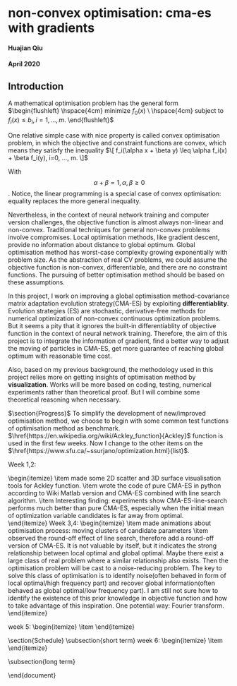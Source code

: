 # non-convex optimisation: cma-es with gradients
#### Huajian Qiu
#### April 2020


## Introduction
A mathematical optimisation problem has the general form 
$\begin{flushleft}
\hspace{4cm} minimize $f_0(x)$         \\
\hspace{4cm} subject to $f_i(x) \leq b_i, i=1, ..., m.$
\end{flushleft}$

One relative simple case with nice property is called convex optimisation problem, in which the objective and constraint functions are convex, which means they satisfy the inequality
$\[ f_i(\alpha x + \beta y) \leq \alpha f_i(x) + \beta f_i(y), i=0, ..., m. \]$

With $$\alpha + \beta = 1, \alpha, \beta \geq 0$$. Notice, the linear programming is a special case of convex optimisation: equality replaces the more general inequality.

Nevertheless, in the context of neural network training and computer version challenges, the objective function is almost always non-linear and non-convex. Traditional techniques for general non-convex problems involve compromises. Local optimisation methods, like gradient descent, provide no information about distance to global optimum. Global optimisation method has worst-case complexity growing exponentially with problem size. As the abstraction of real CV problems, we could assume the objective function is non-convex, differentiable, and there are no constraint functions. The pursuing of better optimisation method should be based on these assumptions. 

In this project, I work on improving a global optimisation method-covariance matrix adaptation evolution strategy(CMA-ES) by exploiting $\textbf{differentiablity}$. Evolution strategies (ES) are stochastic, derivative-free methods for numerical optimization of non-convex continuous optimization problems. But it seems a pity that it ignores the built-in differentiablity of objective function in the context of neural network training. Therefore, the aim of this project is to integrate the information of gradient, find a better way to adjust the moving of particles in CMA-ES, get more guarantee of reaching global optimum with reasonable time cost. 

Also, based on my previous background, the methodology used in this project relies more on getting insights of optimisation method by $\textbf{visualization}$. Works will be more based on coding, testing, numerical experiments rather than theoretical proof. But I will combine some theoretical reasoning when necessary.  

$\section{Progress}$
To simplify the development of new/improved optimisation method, we choose to begin with some common test functions of optimisation method as benchmark. $\href{https://en.wikipedia.org/wiki/Ackley_function}{Ackley}$  function is used in the first few weeks. Now I change to the other items on the $\href{https://www.sfu.ca/~ssurjano/optimization.html}{list}$.

Week 1,2: 

\begin{itemize}
    \item made some 2D scatter and 3D surface visualisation tools for Ackley function. 
    \item wrote the code of pure CMA-ES in python according to Wiki Matlab version and CMA-ES combined with line search algorithm.
    \item Interesting finding: experiments show CMA-ES-line-search performs much better than pure CMA-ES, especially when the initial mean of optimization variable 
    candidates is far away from optimal.   
\end{itemize}
Week 3,4:
\begin{itemize}
    \item made animations about optimisation process: moving clusters of candidate parameters
    \item observed the round-off effect of line search, therefore add a round-off version of CMA-ES. It is not valuable by itself, but it indicates the strong relationship between local optimal and global optimal. Maybe there exist a large class of real problem where a similar relationship also exists. Then the optimisation problem will be cast to a noise-reducing problem. The key to solve this class of optimisation is to identify noise(often behaved in form of local optimal/high frequency part) and recover global information(often behaved as global optimal/low frequency part). I am still not sure how to identify the existence of this prior knowledge in objective function and how to take advantage of this inspiration. One potential way: Fourier transform.    
\end{itemize}

week 5:
\begin{itemize}
    \item 
\end{itemize}


\section{Schedule}
\subsection{short term}
week 6:
\begin{itemize}
    \item 
\end{itemize}

\subsection{long term}


\end{document}
